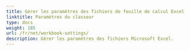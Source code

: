 ```yaml
---
title: Gérer les paramètres des fichiers de feuille de calcul Excel
linktitle: Paramètres du classeur
type: docs
weight: 185
url: /fr/net/workbook-settings/
description: Gérer les paramètres des fichiers Microsoft Excel.
---
```

